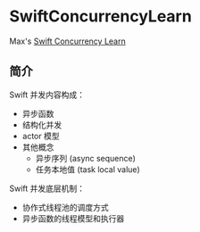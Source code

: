 # SwiftConcurrencyLearn

Max's [Swift Concurrency Learn](https://objccn.io/products/async-swift)

## 简介
Swift 并发内容构成：
* 异步函数
* 结构化并发
* actor 模型
* 其他概念
    * 异步序列 (async sequence)
    * 任务本地值 (task local value)

Swift 并发底层机制：
* 协作式线程池的调度方式
* 异步函数的线程模型和执行器